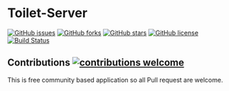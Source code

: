 # Toilet-Server

[![GitHub issues](https://img.shields.io/github/issues/tamanneupane/public-toilet-server.svg?style=flat-square)](https://github.com/tamanneupane/public-toilet-server/issues) [![GitHub forks](https://img.shields.io/github/forks/tamanneupane/toilet-server.svg?style=flat-square)](https://github.com/tamanneupane/toilet-server/network) [![GitHub stars](https://img.shields.io/github/stars/tamanneupane/toilet-server.svg?style=flat-square)](https://github.com/tamanneupane/toilet-server/stargazers) [![GitHub license](https://img.shields.io/github/license/tamanneupane/toilet-server.svg?style=flat-square)](https://github.com/tamanneupane/toilet-server/blob/develop/LICENSE)[![Build Status](https://travis-ci.org/tamanneupane/public-toilet-server.svg?branch=develop)](https://travis-ci.org/tamanneupane/public-toilet-server)
## Contributions [![contributions welcome](https://img.shields.io/badge/contributions-welcome-brightgreen.svg?style=flat-square)](https://github.com/tamanneupane/toilet-server/issues)

This is free community based application so all Pull request are welcome.
